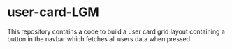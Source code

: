 # user-card-LGM
This repository contains a code to build a user card grid layout containing a button in the navbar which fetches all users data when pressed.
